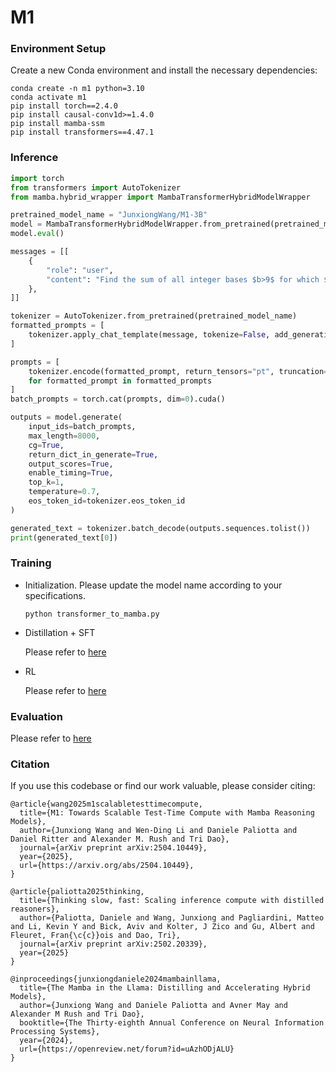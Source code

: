 # M1

### Environment Setup
Create a new Conda environment and install the necessary dependencies:

```
conda create -n m1 python=3.10
conda activate m1
pip install torch==2.4.0
pip install causal-conv1d>=1.4.0
pip install mamba-ssm
pip install transformers==4.47.1
```

### Inference

```python
import torch
from transformers import AutoTokenizer
from mamba.hybrid_wrapper import MambaTransformerHybridModelWrapper

pretrained_model_name = "JunxiongWang/M1-3B"
model = MambaTransformerHybridModelWrapper.from_pretrained(pretrained_model_name, torch_dtype=torch.bfloat16)
model.eval()

messages = [[
    {
        "role": "user",
        "content": "Find the sum of all integer bases $b>9$ for which $17_b$ is a divisor of $97_b.$",
    },
]]

tokenizer = AutoTokenizer.from_pretrained(pretrained_model_name)
formatted_prompts = [
    tokenizer.apply_chat_template(message, tokenize=False, add_generation_prompt=True) for message in messages
]

prompts = [
    tokenizer.encode(formatted_prompt, return_tensors="pt", truncation=True, max_length=200)
    for formatted_prompt in formatted_prompts
]
batch_prompts = torch.cat(prompts, dim=0).cuda()

outputs = model.generate(
    input_ids=batch_prompts,
    max_length=8000,
    cg=True,
    return_dict_in_generate=True,
    output_scores=True,
    enable_timing=True,
    top_k=1,
    temperature=0.7,
    eos_token_id=tokenizer.eos_token_id
)

generated_text = tokenizer.batch_decode(outputs.sequences.tolist())
print(generated_text[0])
```

### Training

* Initialization. Please update the model name according to your specifications.

  `python transformer_to_mamba.py`

* Distillation + SFT

  Please refer to [here](sft/README.md)

* RL

  Please refer to [here](rl/README.md)

### Evaluation

Please refer to [here](rl/README.md)

### Citation

If you use this codebase or find our work valuable, please consider citing:

```
@article{wang2025m1scalabletesttimecompute,
  title={M1: Towards Scalable Test-Time Compute with Mamba Reasoning Models}, 
  author={Junxiong Wang and Wen-Ding Li and Daniele Paliotta and Daniel Ritter and Alexander M. Rush and Tri Dao},
  journal={arXiv preprint arXiv:2504.10449},
  year={2025},
  url={https://arxiv.org/abs/2504.10449}, 
}

@article{paliotta2025thinking,
  title={Thinking slow, fast: Scaling inference compute with distilled reasoners},
  author={Paliotta, Daniele and Wang, Junxiong and Pagliardini, Matteo and Li, Kevin Y and Bick, Aviv and Kolter, J Zico and Gu, Albert and Fleuret, Fran{\c{c}}ois and Dao, Tri},
  journal={arXiv preprint arXiv:2502.20339},
  year={2025}
}

@inproceedings{junxiongdaniele2024mambainllama,
  title={The Mamba in the Llama: Distilling and Accelerating Hybrid Models},
  author={Junxiong Wang and Daniele Paliotta and Avner May and Alexander M Rush and Tri Dao},
  booktitle={The Thirty-eighth Annual Conference on Neural Information Processing Systems},
  year={2024},
  url={https://openreview.net/forum?id=uAzhODjALU}
}
```
